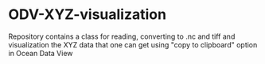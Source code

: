# ODV-XYZ-visualization
Repository contains a class for reading, converting to .nc and tiff  and visualization the XYZ data that one can get using "copy to clipboard" option in Ocean Data View

